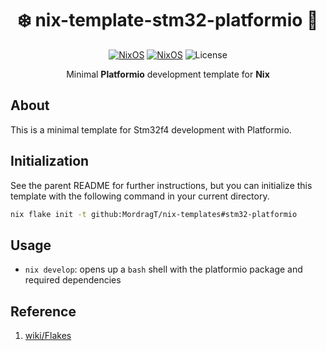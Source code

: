 <div align=center>

# ❄️ nix-template-stm32-platformio 🐍

[![NixOS](https://img.shields.io/badge/Made_for-Python-blue.svg?logo=python&style=for-the-badge)](https://www.python.org/) [![NixOS](https://img.shields.io/badge/Flakes-Nix-informational.svg?logo=nixos&style=for-the-badge)](https://nixos.org) ![License](https://img.shields.io/github/license/mordragt/nix-templates?style=for-the-badge) 


Minimal **Platformio** development template for **Nix**

</div>

## About

This is a minimal template for Stm32f4 development with Platformio. 

## Initialization

See the parent README for further instructions, but you can initialize this template
with the following command in your current directory.

```bash
nix flake init -t github:MordragT/nix-templates#stm32-platformio
```

## Usage

- `nix develop`: opens up a `bash` shell with the platformio package and required dependencies


## Reference

1. [wiki/Flakes](https://nixos.wiki/wiki/Flakes)

